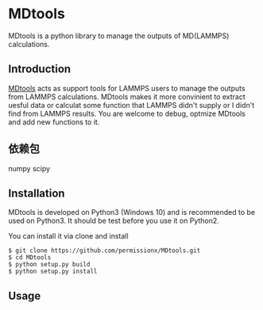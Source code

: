# MDtools
MDtools is a python library to manage the outputs of MD(LAMMPS) calculations.

## Introduction
[MDtools](https://github.com/permissionx/MDtools) acts as support tools for LAMMPS users to manage the outputs from LAMMPS calculations. MDtools makes it more convinient to extract uesful data or calculat some function that LAMMPS didn't supply or I didn't find from LAMMPS results. You are welcome to debug, optmize MDtools and add new functions to it.

## 依赖包
numpy
scipy

## Installation
MDtools is developed on Python3 (Windows 10) and is recommended to be used on Python3. It should be test before you use it on Python2.

You can install it via clone and install
```
$ git clone https://github.com/permissionx/MDtools.git  
$ cd MDtools  
$ python setup.py build  
$ python setup.py install  
```

## Usage
